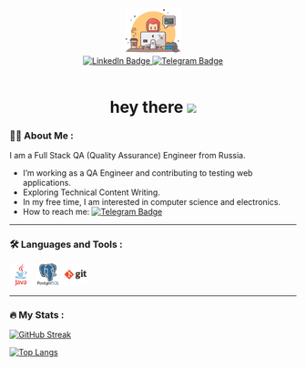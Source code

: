 <div id="header" align="center">
	<!-- ![Image alt](https://github.com/{username}/{repository}/raw/{branch}/{path}/image.png) -->
	<img src="https://github.com/maneerlik/common/raw/main/pic/programmer.png" width="100"/>
	<!-- https://shields.io/ -->
	<div id="badges">
  		<a href="your-linkedin-URL">
    		<img src="https://img.shields.io/badge/LinkedIn-0172B1?style=for-the-badge&logo=linkedin&logoColor=white" alt="LinkedIn Badge"/>
  		</a>
 		<a href="https://t.me/maneerlik">
    		<img src="https://img.shields.io/badge/Telegram-2BA6E1?style=for-the-badge&logo=telegram&logoColor=white" alt="Telegram Badge"/>
 	 	</a>
	</div>
	<img src="https://komarev.com/ghpvc/?username=maneerlik&style=flat-square&color=F6B57A" alt=""/>
	<h1>
  		hey there
  		<img src="https://media.giphy.com/media/hvRJCLFzcasrR4ia7z/giphy.gif" width="30px"/>
	</h1>
</div>

### :man_technologist: About Me :
I am a Full Stack QA (Quality Assurance) Engineer from Russia.
* I’m working as a QA Engineer and contributing to testing web applications.
* Exploring Technical Content Writing.
* In my free time, I am interested in computer science and electronics.
* How to reach me: [![Telegram Badge](https://img.shields.io/badge/-maneerlik-2BA6E1?style=flat&logo=telegram&logoColor=white)](https://t.me/maneerlik)

---

### :hammer_and_wrench: Languages and Tools :

<!-- https://github.com/devicons/devicon/ -->
<div>
	<img src="https://github.com/devicons/devicon/blob/master/icons/java/java-original-wordmark.svg" title="Java" alt="Java" width="40" height="40"/>&nbsp;
	<img src="https://github.com/devicons/devicon/blob/master/icons/postgresql/postgresql-original-wordmark.svg" title="PostgreSQL" alt="PostgreSQL" width="40" height="40"/>&nbsp;
	<img src="https://github.com/devicons/devicon/blob/master/icons/git/git-original-wordmark.svg" title="Git" alt="Git" width="40" height="40"/>&nbsp;
</div>

---

### :fire: My Stats :

<!-- https://github.com/DenverCoder1/github-readme-streak-stats -->
<!-- http://github-readme-streak-stats.herokuapp.com/demo/ -->
[![GitHub Streak](http://github-readme-streak-stats.herokuapp.com?user=maneerlik&theme=noctis_minimus&hide_border=true&date_format=M%20j%5B%2C%20Y%5D&background=0D1117)](https://git.io/streak-stats)

<!-- https://github.com/anuraghazra/github-readme-stats -->
[![Top Langs](https://github-readme-stats.vercel.app/api/top-langs/?username=maneerlik&hide_border=true&theme=noctis_minimus&bg_color=0D1117)](https://github.com/anuraghazra/github-readme-stats)
